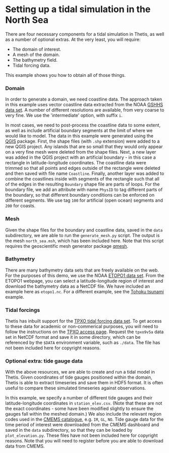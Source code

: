 # Setting up a tidal simulation in the North Sea

There are four necessary components for a tidal simulation in Thetis, as
well as a number of optional extras. At the very least, you will require:

* The domain of interest.
* A mesh of the domain.
* The bathymetry field.
* Tidal forcing data.

This example shows you how to obtain all of those things.

### Domain

In order to generate a domain, we need coastline data. The approach taken
in this example uses vector coastline data extracted from the NOAA
[GSHHS data set](https://www.ngdc.noaa.gov/mgg/shorelines/).
A number of different resolutions are available, from very coarse to very
fine. We use the 'intermediate' option, with suffix `i`.

In most cases, we need to post-process the coastline data to some extent,
as well as include artificial boundary segments at the limit of where we
would like to model. The data in this example were generated using the
[QGIS](https://qgis.org) package. First, the shape files (with `.shp`
extension) were added to a new QGIS project. Any islands that are so small
that they would only appear on a very fine mesh were deleted from the
shape files. Next, a new layer was added in the QGIS project with an
artificial boundary - in this case a rectangle in latitude-longitude
coordinates. The coastline data were trimmed so that all points and edges
outside of the rectangle were deleted and then saved with file name
`Coastline`. Finally, another layer was added to combine the coastlines
inside with segments of the rectangle such that all of the edges in the
resulting `Boundary` shape file are parts of loops. For the boundary
file, we add an attribute with name `PhysID` to tag different parts of
the boundary, so that different boundary conditions can be enforced on
different segments. We use tag `100` for artificial (open ocean) segments
and `200` for coasts.

### Mesh

Given the shape files for the boundary and coastline data, saved in the
`data` subdirectory, we are able to run the `generate_mesh.py` script.
The output is the mesh `north_sea.msh`, which has been included here.
Note that this script requires the geoscientific mesh generator package
[qmesh](https://www.qmesh.org/).

### Bathymetry

There are many bathymetry data sets that are freely available on the web.
For the purposes of this demo, we use the NOAA
[ETOPO1 data set](https://www.ngdc.noaa.gov/mgg/global/).
From the ETOPO1 webpage, you can select a latitude-longitude region of
interest and download the bathymetry data as a NetCDF file. We have
included an example here as `etopo1.nc`. For a different example, see the
[Tohoku tsunami](https://github.com/thetisproject/thetis/tree/master/examples/tohoku_inversion)
example.

### Tidal forcings

Thetis has inbuilt support for the
[TPXO tidal forcing data set](https://www.tpxo.net/). To get access to these
data for academic or non-commerical purposes, you will need to follow the
instructions on the
[TPXO access page](https://www.tpxo.net/tpxo-products-and-registration).
Request the `tpxo9v5a` data set in NetCDF format and save it in some directory,
which can be referenced by the `$DATA` environment variable, such as `./data`.
The file has not been included here for copyright reasons.

### Optional extra: tide gauge data

With the above resources, we are able to create and run a tidal model in Thetis.
Given coordinates of tide gauges positioned within the domain, Thetis is able to
extract timeseries and save them in HDF5 format. It is often useful to compare
these simulated timeseries against observations.

In this example, we specify a number of different tide gauges and their
latitude-longitude coordinates in `station_elev.csv`. (Note that these are not the
exact coordinates - some have been modified slightly to ensure the gauges fall
within the meshed domain.) We also include the relevant region codes used in the
[CMEMS catalogue](http://www.marineinsitu.eu/access-data/), e.g. `IR`,
`GL`, `NO`. Tide gauge data for the time period of interest were downloaded
from the CMEMS dashboard and saved in the `data` subdirectory, so that they can
be loaded by `plot_elevation.py`. These files have not been included here for
copyright reasons. Note that you will need to register before you are able to
download data from CMEMS.
